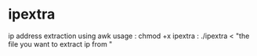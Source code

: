 # ipextra
ip address extraction using awk
usage : chmod +x ipextra
      : ./ipextra < "the file you want to extract ip from "
